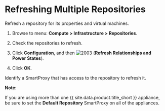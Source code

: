 # Refreshing Multiple Repositories

Refresh a repository for its properties and virtual machines.

1.  Browse to menu: **Compute > Infrastructure > Repositories**.

2.  Check the repositories to refresh.

3.  Click **Configuration**, and then
    ![2003](../images/2003.png) (**Refresh Relationships and Power
    States**).

4.  Click **OK**.

Identify a SmartProxy that has access to the repository to refresh it.

**Note:**

If you are using more than one {{ site.data.product.title_short }} appliance, be sure to set
the **Default Repository** SmartProxy on all of the appliances.
